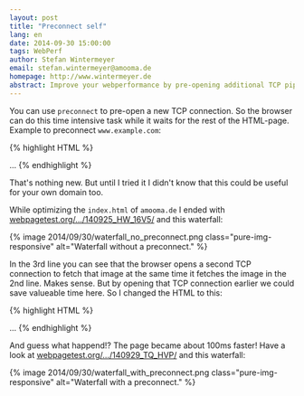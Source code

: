 ```yaml
---
layout: post
title: "Preconnect self"
lang: en
date: 2014-09-30 15:00:00
tags: WebPerf
author: Stefan Wintermeyer
email: stefan.wintermeyer@amooma.de
homepage: http://www.wintermeyer.de
abstract: Improve your webperformance by pre-opening additional TCP pipes to yourself.
---
```

You can use `preconnect` to pre-open a new TCP connection. So the browser can do this time intensive task while it waits for the rest of the HTML-page. Example to preconnect `www.example.com`:

{% highlight HTML %}
<html>
  <head>
    <link rel="preconnect" href="//www.example.com">
  </head>
  ...
{% endhighlight %}

That's nothing new. But until I tried it I didn't know that this could be useful for your own domain too.

While optimizing the `index.html` of `amooma.de` I ended with [webpagetest.org/.../140925_HW_16V5/](http://www.webpagetest.org/result/140925_HW_16V5/1/details/) and this waterfall:

{% image 2014/09/30/waterfall_no_preconnect.png class="pure-img-responsive" alt="Waterfall without a preconnect." %}

In the 3rd line you can see that the browser opens a second TCP connection to fetch that image at the same time it fetches the image in the 2nd line. Makes sense. But by opening that TCP connection earlier we could save valueable time here. So I changed the HTML to this:

{% highlight HTML %}
<html>
  <head>
    <link rel="preconnect" href="//amooma.de">
  </head>
  ...
{% endhighlight %}

And guess what happend!? The page became about 100ms faster! Have a look at [webpagetest.org/.../140929_TQ_HVP/](http://www.webpagetest.org/result/140929_TQ_HVP/1/details/) and this waterfall:

{% image 2014/09/30/waterfall_with_preconnect.png class="pure-img-responsive" alt="Waterfall with a preconnect." %}
